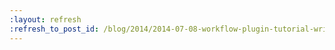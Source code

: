 ```yaml
---
:layout: refresh
:refresh_to_post_id: /blog/2014/2014-07-08-workflow-plugin-tutorial-writing-a-step-impl
---
```

